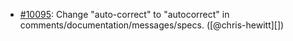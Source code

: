 * [#10095](https://github.com/rubocop/rubocop/issues/10095): Change "auto-correct" to "autocorrect" in comments/documentation/messages/specs. ([@chris-hewitt][])
